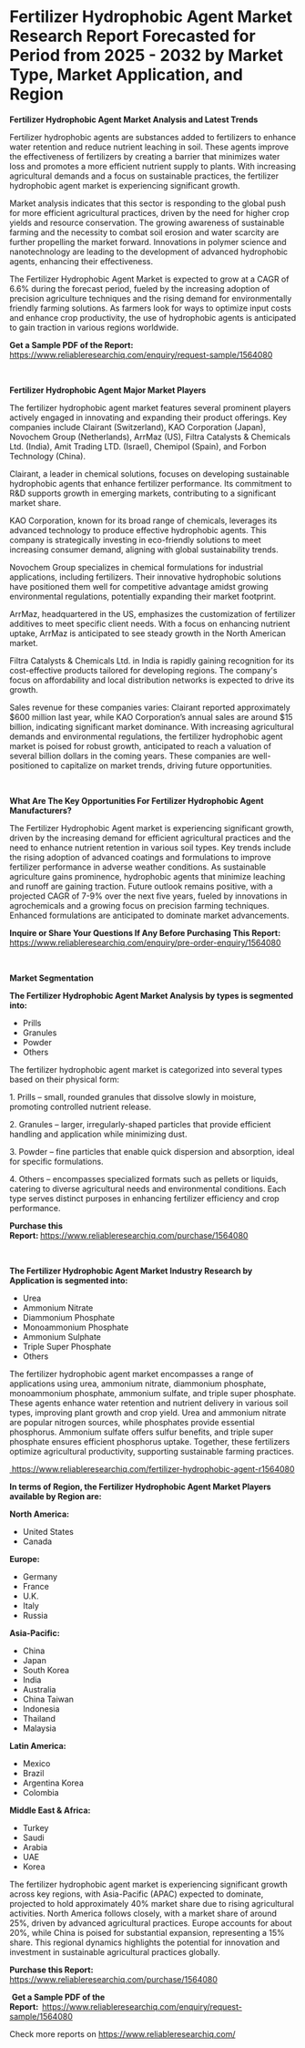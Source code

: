 <p><h1>Fertilizer Hydrophobic Agent Market Research Report Forecasted for Period from 2025 -  2032 by Market Type, Market Application, and Region</h1></p><p><strong>Fertilizer Hydrophobic Agent Market Analysis and Latest Trends</strong></p>
<p><p>Fertilizer hydrophobic agents are substances added to fertilizers to enhance water retention and reduce nutrient leaching in soil. These agents improve the effectiveness of fertilizers by creating a barrier that minimizes water loss and promotes a more efficient nutrient supply to plants. With increasing agricultural demands and a focus on sustainable practices, the fertilizer hydrophobic agent market is experiencing significant growth.</p><p>Market analysis indicates that this sector is responding to the global push for more efficient agricultural practices, driven by the need for higher crop yields and resource conservation. The growing awareness of sustainable farming and the necessity to combat soil erosion and water scarcity are further propelling the market forward. Innovations in polymer science and nanotechnology are leading to the development of advanced hydrophobic agents, enhancing their effectiveness.</p><p>The Fertilizer Hydrophobic Agent Market is expected to grow at a CAGR of 6.6% during the forecast period, fueled by the increasing adoption of precision agriculture techniques and the rising demand for environmentally friendly farming solutions. As farmers look for ways to optimize input costs and enhance crop productivity, the use of hydrophobic agents is anticipated to gain traction in various regions worldwide.</p></p>
<p><strong>Get a Sample PDF of the Report:&nbsp;</strong> <a href="https://www.reliableresearchiq.com/enquiry/request-sample/1564080?utm_campaign=1140&utm_medium=2&utm_source=Github&utm_content=ia&utm_term=01022025&utm_id=fertilizer-hydrophobic-agent">https://www.reliableresearchiq.com/enquiry/request-sample/1564080</a></p>
<p>&nbsp;</p>
<p><strong>Fertilizer Hydrophobic Agent Major Market Players</strong></p>
<p><p>The fertilizer hydrophobic agent market features several prominent players actively engaged in innovating and expanding their product offerings. Key companies include Clairant (Switzerland), KAO Corporation (Japan), Novochem Group (Netherlands), ArrMaz (US), Filtra Catalysts & Chemicals Ltd. (India), Amit Trading LTD. (Israel), Chemipol (Spain), and Forbon Technology (China).</p><p>Clairant, a leader in chemical solutions, focuses on developing sustainable hydrophobic agents that enhance fertilizer performance. Its commitment to R&D supports growth in emerging markets, contributing to a significant market share.</p><p>KAO Corporation, known for its broad range of chemicals, leverages its advanced technology to produce effective hydrophobic agents. This company is strategically investing in eco-friendly solutions to meet increasing consumer demand, aligning with global sustainability trends.</p><p>Novochem Group specializes in chemical formulations for industrial applications, including fertilizers. Their innovative hydrophobic solutions have positioned them well for competitive advantage amidst growing environmental regulations, potentially expanding their market footprint.</p><p>ArrMaz, headquartered in the US, emphasizes the customization of fertilizer additives to meet specific client needs. With a focus on enhancing nutrient uptake, ArrMaz is anticipated to see steady growth in the North American market.</p><p>Filtra Catalysts & Chemicals Ltd. in India is rapidly gaining recognition for its cost-effective products tailored for developing regions. The company's focus on affordability and local distribution networks is expected to drive its growth.</p><p>Sales revenue for these companies varies: Clairant reported approximately $600 million last year, while KAO Corporation’s annual sales are around $15 billion, indicating significant market dominance. With increasing agricultural demands and environmental regulations, the fertilizer hydrophobic agent market is poised for robust growth, anticipated to reach a valuation of several billion dollars in the coming years. These companies are well-positioned to capitalize on market trends, driving future opportunities.</p></p>
<p>&nbsp;</p>
<p><strong>What Are The Key Opportunities For Fertilizer Hydrophobic Agent Manufacturers?</strong></p>
<p><p>The Fertilizer Hydrophobic Agent market is experiencing significant growth, driven by the increasing demand for efficient agricultural practices and the need to enhance nutrient retention in various soil types. Key trends include the rising adoption of advanced coatings and formulations to improve fertilizer performance in adverse weather conditions. As sustainable agriculture gains prominence, hydrophobic agents that minimize leaching and runoff are gaining traction. Future outlook remains positive, with a projected CAGR of 7-9% over the next five years, fueled by innovations in agrochemicals and a growing focus on precision farming techniques. Enhanced formulations are anticipated to dominate market advancements.</p></p>
<p><strong>Inquire or Share Your Questions If Any Before Purchasing This Report:</strong> <a href="https://www.reliableresearchiq.com/enquiry/pre-order-enquiry/1564080?utm_campaign=1140&utm_medium=2&utm_source=Github&utm_content=ia&utm_term=01022025&utm_id=fertilizer-hydrophobic-agent">https://www.reliableresearchiq.com/enquiry/pre-order-enquiry/1564080</a></p>
<p>&nbsp;</p>
<p><strong>Market Segmentation</strong></p>
<p><strong>The Fertilizer Hydrophobic Agent Market Analysis by types is segmented into:</strong></p>
<p><ul><li>Prills</li><li>Granules</li><li>Powder</li><li>Others</li></ul></p>
<p><p>The fertilizer hydrophobic agent market is categorized into several types based on their physical form: </p><p>1. Prills – small, rounded granules that dissolve slowly in moisture, promoting controlled nutrient release.</p><p>2. Granules – larger, irregularly-shaped particles that provide efficient handling and application while minimizing dust.</p><p>3. Powder – fine particles that enable quick dispersion and absorption, ideal for specific formulations.</p><p>4. Others – encompasses specialized formats such as pellets or liquids, catering to diverse agricultural needs and environmental conditions. Each type serves distinct purposes in enhancing fertilizer efficiency and crop performance.</p></p>
<p><strong>Purchase this Report:&nbsp;</strong><a href="https://www.reliableresearchiq.com/purchase/1564080?utm_campaign=1140&utm_medium=2&utm_source=Github&utm_content=ia&utm_term=01022025&utm_id=fertilizer-hydrophobic-agent">https://www.reliableresearchiq.com/purchase/1564080</a></p>
<p>&nbsp;</p>
<p><strong>The Fertilizer Hydrophobic Agent Market Industry Research by Application is segmented into:</strong></p>
<p><ul><li>Urea</li><li>Ammonium Nitrate</li><li>Diammonium Phosphate</li><li>Monoammonium Phosphate</li><li>Ammonium Sulphate</li><li>Triple Super Phosphate</li><li>Others</li></ul></p>
<p><p>The fertilizer hydrophobic agent market encompasses a range of applications using urea, ammonium nitrate, diammonium phosphate, monoammonium phosphate, ammonium sulfate, and triple super phosphate. These agents enhance water retention and nutrient delivery in various soil types, improving plant growth and crop yield. Urea and ammonium nitrate are popular nitrogen sources, while phosphates provide essential phosphorus. Ammonium sulfate offers sulfur benefits, and triple super phosphate ensures efficient phosphorus uptake. Together, these fertilizers optimize agricultural productivity, supporting sustainable farming practices.</p></p>
<p><a href="https://www.reliableresearchiq.com/fertilizer-hydrophobic-agent-r1564080?utm_campaign=1140&utm_medium=2&utm_source=Github&utm_content=ia&utm_term=01022025&utm_id=fertilizer-hydrophobic-agent">&nbsp;https://www.reliableresearchiq.com/fertilizer-hydrophobic-agent-r1564080</a></p>
<p><strong>In terms of Region, the Fertilizer Hydrophobic Agent Market Players available by Region are:</strong></p>
<p>
    <p> <strong> North America: </strong>
        <ul>
            <li>United States</li>
            <li>Canada</li>
        </ul>
        </p> 
    <p> <strong> Europe: </strong>
        <ul>
            <li>Germany</li>
            <li>France</li>
            <li>U.K.</li>
            <li>Italy</li>
            <li>Russia</li>
        </ul>
        </p> 
    <p> <strong> Asia-Pacific: </strong>
        <ul>
            <li>China</li>
            <li>Japan</li>
            <li>South Korea</li>
            <li>India</li>
            <li>Australia</li>
            <li>China Taiwan</li>
            <li>Indonesia</li>
            <li>Thailand</li>
            <li>Malaysia</li>
        </ul>
        </p> 
    <p> <strong> Latin America: </strong>
        <ul>
            <li>Mexico</li>
            <li>Brazil</li>
            <li>Argentina Korea</li>
            <li>Colombia</li>
        </ul>
        </p> 
    <p> <strong> Middle East & Africa: </strong>
        <ul>
            <li>Turkey</li>
            <li>Saudi</li>
            <li>Arabia</li>
            <li>UAE</li>
            <li>Korea</li>
        </ul>
    </p>
    </p>
<p><p>The fertilizer hydrophobic agent market is experiencing significant growth across key regions, with Asia-Pacific (APAC) expected to dominate, projected to hold approximately 40% market share due to rising agricultural activities. North America follows closely, with a market share of around 25%, driven by advanced agricultural practices. Europe accounts for about 20%, while China is poised for substantial expansion, representing a 15% share. This regional dynamics highlights the potential for innovation and investment in sustainable agricultural practices globally.</p></p>
<p><strong>Purchase this Report: </strong><a href="https://www.reliableresearchiq.com/purchase/1564080?utm_campaign=1140&utm_medium=2&utm_source=Github&utm_content=ia&utm_term=01022025&utm_id=fertilizer-hydrophobic-agent">https://www.reliableresearchiq.com/purchase/1564080</a></p>
<p>&nbsp;<strong>Get a Sample PDF of the Report:&nbsp;&nbsp;</strong><a href="https://www.reliableresearchiq.com/enquiry/request-sample/1564080?utm_campaign=1140&utm_medium=2&utm_source=Github&utm_content=ia&utm_term=01022025&utm_id=fertilizer-hydrophobic-agent">https://www.reliableresearchiq.com/enquiry/request-sample/1564080</a></p>
<p><strong></strong></p>
<p>Check more reports on <a href="https://www.reliableresearchiq.com/?utm_campaign=1140&utm_medium=2&utm_source=Github&utm_content=ia&utm_term=01022025&utm_id=fertilizer-hydrophobic-agent">https://www.reliableresearchiq.com/</a></p>